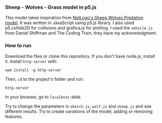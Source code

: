 ### Sheep - Wolves - Grass model in p5.js

This model takes inspiration from [NetLogo's Sheep Wolves Predation model](http://www.netlogoweb.org/launch#http://ccl.northwestern.edu/netlogo/models/models/Sample%20Models/Biology/Wolf%20Sheep%20Predation.nlogo). It was written in JavaScript using p5.js library. I also used p5.collide2D for collisions and grafica.js for plotting. I used the `vehicle.js` from Daniel Shiffman and The Coding Train, they have my acknowledgment. 

### How to run

Download the files or clone this repository. If you don't have node.js, install it. Install `http-server` with:

```
npm install -g http-server
```

Then, `cd` to the project's folder and run:

```
http-server
```

In your browser, go to `localhost:8080`.

Try to change the parameters in `sketch.js`, `wolf.js` and `sheep.js` and see different results. Try to create variations of the model, adding or removing features.